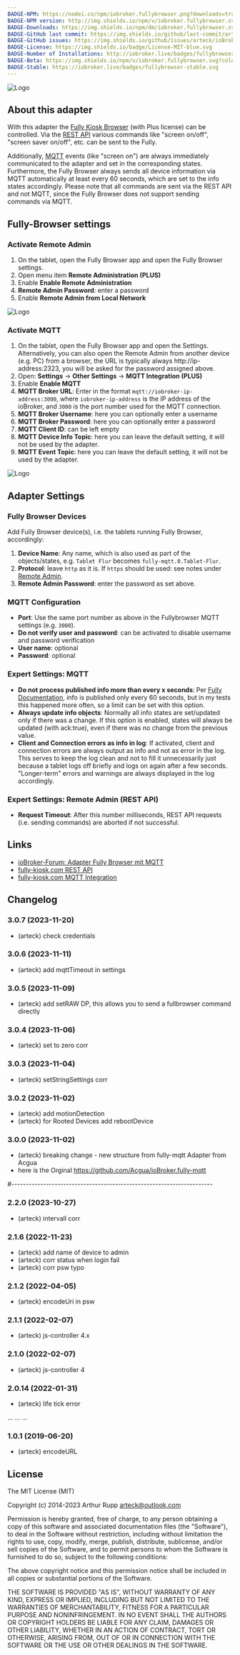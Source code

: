 ```yaml
---
BADGE-NPM: https://nodei.co/npm/iobroker.fullybrowser.png?downloads=true
BADGE-NPM version: http://img.shields.io/npm/v/iobroker.fullybrowser.svg
BADGE-Downloads: https://img.shields.io/npm/dm/iobroker.fullybrowser.svg
BADGE-GitHub last commit: https://img.shields.io/github/last-commit/arteck/ioBroker.fullybrowser
BADGE-GitHub issues: https://img.shields.io/github/issues/arteck/ioBroker.fullybrowser
BADGE-License: https://img.shields.io/badge/License-MIT-blue.svg
BADGE-Number of Installations: http://iobroker.live/badges/fullybrowser-installed.svg
BADGE-Beta: https://img.shields.io/npm/v/iobroker.fullybrowser.svg?color=red&label=beta
BADGE-Stable: https://iobroker.live/badges/fullybrowser-stable.svg
---
```

![Logo](../../admin/fully-mqtt_500.png)

## About this adapter

With this adapter the [Fully Kiosk Browser](https://www.fully-kiosk.com) (with Plus license) can be controlled. Via the [REST API](https://www.fully-kiosk.com/en/#rest) various commands like "screen on/off", "screen saver on/off", etc. can be sent to the Fully.

Additionally, [MQTT](https://www.fully-kiosk.com/en/#mqtt) events (like "screen on") are always immediately communicated to the adapter and set in the corresponding states. Furthermore, the Fully Browser always sends all device information via MQTT automatically at least every 60 seconds, which are set to the info states accordingly. Please note that all commands are sent via the REST API and not MQTT, since the Fully Browser does not support sending commands via MQTT.

## Fully-Browser settings

### Activate Remote Admin
1. On the tablet, open the Fully Browser app and open the Fully Browser settings.
1. Open menu item **Remote Administration (PLUS)**
1. Enable **Enable Remote Administration**
1. **Remote Admin Password**: enter a password
1. Enable **Remote Admin from Local Network**

![Logo](../_img/fully-browser-settings-remote-admin.png)

### Activate MQTT
1. On the tablet, open the Fully Browser app and open the Settings. Alternatively, you can also open the Remote Admin from another device (e.g. PC) from a browser, the URL is typically always http://ip-address:2323, you will be asked for the password assigned above.
2. Open: **Settings** -> **Other Settings** -> **MQTT Integration (PLUS)**
3. Enable **Enable MQTT**
4. **MQTT Broker URL**: Enter in the format `mqtt://iobroker-ip-address:3000`, where `iobroker-ip-address` is the IP address of the ioBroker, and `3000` is the port number used for the MQTT connection.
5. **MQTT Broker Username**: here you can optionally enter a username
6. **MQTT Broker Password**: here you can optionally enter a password
7. **MQTT Client ID**: can be left empty
8. **MQTT Device Info Topic**: here you can leave the default setting, it will not be used by the adapter.
8. **MQTT Event Topic**: here you can leave the default setting, it will not be used by the adapter.

![Logo](../_img/fully-browser-settings-mqtt.png)


## Adapter Settings

### Fully Browser Devices
Add Fully Browser device(s), i.e. the tablets running Fully Browser, accordingly:
1. **Device Name**: Any name, which is also used as part of the objects/states, e.g. `Tablet Flur` becomes `fully-mqtt.0.Tablet-Flur`.
1. **Protocol**: leave `http` as it is. If `https` should be used: see notes under [Remote Admin](https://www.fully-kiosk.com/en/#remoteadmin).
1. **Remote Admin Password**: enter the password as set above.

### MQTT Configuration
 * **Port**: Use the same port number as above in the Fullybrowser MQTT settings (e.g. `3000`).
 * **Do not verify user and password**: can be activated to disable username and password verification
 * **User name**: optional
 * **Password**: optional

### Expert Settings: MQTT
 * **Do not process published info more than every x seconds**: Per [Fully Documentation](https://www.fully-kiosk.com/en/#mqtt), info is published only every 60 seconds, but in my tests this happened more often, so a limit can be set with this option.
 * **Always update info objects**: Normally all info states are set/updated only if there was a change. If this option is enabled, states will always be updated (with ack:true), even if there was no change from the previous value.
 * **Client and Connection errors as info in log**: If activated, client and connection errors are always output as info and not as error in the log. This serves to keep the log clean and not to fill it unnecessarily just because a tablet logs off briefly and logs on again after a few seconds. "Longer-term" errors and warnings are always displayed in the log accordingly.

### Expert Settings: Remote Admin (REST API)
 * **Request Timeout**: After this number milliseconds, REST API requests (i.e. sending commands) are aborted if not successful.

 ## Links

* [ioBroker-Forum: Adapter Fully Browser mit MQTT](https://forum.iobroker.net/topic/69729/)
* [fully-kiosk.com REST API](https://www.fully-kiosk.com/en/#rest)
* [fully-kiosk.com MQTT Integration](https://www.fully-kiosk.com/en/#mqtt)

## Changelog
### 3.0.7 (2023-11-20)
* (arteck) check credentials

### 3.0.6 (2023-11-11)
* (arteck) add mqttTimeout in settings

### 3.0.5 (2023-11-09)
* (arteck) add setRAW DP, this allows you to send a fullbrowser command directly

### 3.0.4 (2023-11-06)
* (arteck) set to zero corr

### 3.0.3 (2023-11-04)
 * (arteck) setStringSettings corr

### 3.0.2 (2023-11-02)
* (arteck) add motionDetection
* (arteck) for Rooted Devices add rebootDevice

### 3.0.0 (2023-11-02)
* (arteck) breaking change - new structure from fully-mqtt Adapter from Acgua
* here is the Orginal https://github.com/Acgua/ioBroker.fully-mqtt

#----------------------------------------------------------------------

### 2.2.0 (2023-10-27)
* (arteck) intervall corr

### 2.1.6 (2022-11-23)
* (arteck) add name of device to admin
* (arteck) corr status when login fail
* (arteck) corr psw typo

### 2.1.2 (2022-04-05)
* (arteck) encodeUri in psw

### 2.1.1 (2022-02-07)
* (arteck) js-controller 4.x

### 2.1.0 (2022-02-07)
* (arteck) js-controller 4

### 2.0.14 (2022-01-31)
* (arteck) life tick error


...
...
...

### 1.0.1 (2019-06-20)
* (arteck) encodeURL

## License
The MIT License (MIT)

Copyright (c) 2014-2023 Arthur Rupp arteck@outlook.com

Permission is hereby granted, free of charge, to any person obtaining a copy
of this software and associated documentation files (the "Software"), to deal
in the Software without restriction, including without limitation the rights
to use, copy, modify, merge, publish, distribute, sublicense, and/or sell
copies of the Software, and to permit persons to whom the Software is
furnished to do so, subject to the following conditions:

The above copyright notice and this permission notice shall be included in
all copies or substantial portions of the Software.

THE SOFTWARE IS PROVIDED "AS IS", WITHOUT WARRANTY OF ANY KIND, EXPRESS OR
IMPLIED, INCLUDING BUT NOT LIMITED TO THE WARRANTIES OF MERCHANTABILITY,
FITNESS FOR A PARTICULAR PURPOSE AND NONINFRINGEMENT. IN NO EVENT SHALL THE
AUTHORS OR COPYRIGHT HOLDERS BE LIABLE FOR ANY CLAIM, DAMAGES OR OTHER
LIABILITY, WHETHER IN AN ACTION OF CONTRACT, TORT OR OTHERWISE, ARISING FROM,
OUT OF OR IN CONNECTION WITH THE SOFTWARE OR THE USE OR OTHER DEALINGS IN
THE SOFTWARE.